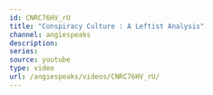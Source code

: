 ```yaml
---
id: CNRC76HV_rU
title: "Conspiracy Culture : A Leftist Analysis"
channel: angiespeaks
description:
series:
source: youtube
type: video
url: /angiespeaks/videos/CNRC76HV_rU/
---
```

